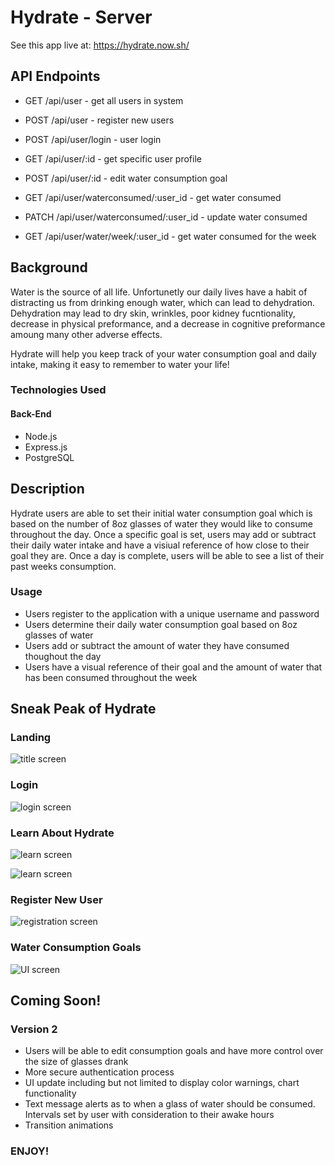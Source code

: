 # Hydrate - Server

See this app live at: https://hydrate.now.sh/

## API Endpoints 

* GET /api/user - get all users in system 
* POST /api/user - register new users

* POST /api/user/login - user login 

* GET /api/user/:id - get specific user profile
* POST /api/user/:id - edit water consumption goal 

* GET /api/user/waterconsumed/:user_id - get water consumed
* PATCH /api/user/waterconsumed/:user_id - update water consumed

* GET /api/user/water/week/:user_id - get water consumed for the week

## Background

Water is the source of all life. Unfortunetly our daily lives have a habit of distracting us from drinking enough water, which can lead to dehydration. Dehydration may lead to dry skin, wrinkles, poor kidney fucntionality, decrease in physical preformance, and a decrease in cognitive preformance amoung many other adverse effects. 

Hydrate will help you keep track of your water consumption goal and daily intake, making it easy to remember to water your life!

### Technologies Used

#### Back-End
* Node.js
* Express.js
* PostgreSQL

## Description 

Hydrate users are able to set their initial water consumption goal which is based on the number of 8oz glasses of water they would like to consume throughout the day. Once a specific goal is set, users may add or subtract their daily water intake and have a visiual reference of how close to their goal they are. Once a day is complete, users will be able to see a list of their past weeks consumption.

### Usage

* Users register to the application with a unique username and password
* Users determine their daily water consumption goal based on 8oz glasses of water
* Users add or subtract the amount of water they have consumed thoughout the day
* Users have a visual reference of their goal and the amount of water that has been consumed throughout the week

## Sneak Peak of Hydrate

### Landing

![title screen](https://lh3.googleusercontent.com/Bf0Mir317gazUeRrNzjMty0sseCvdLYY0f7DL522XCorjMu_hFyA2H462W248L5pDMUutKgofoQUG1MybE_lLCKvYg2C6h2_8MvS5tvNGgGOFVAOT8dnitMVe-XaU7H_HeBEqfXAuBzMp-VMoBbs51Q_WqaQw7suhflnvrV3XYjmn3ji5Q9P4hbGWc9SZfUxXrqEkghEGPNUcNMrDKQlbKndJ2HtkhjoIpaDPBSNoVt7fHS9wkO0Em0s-yjZOMGn62gDIlTt_Go3OgktoA-EJx3TdPMnRVaHT94RWxDtU9QCMOl4vEwjtoLtqHHRS_2CgX6qcYjfDPJrg11aoB4JnTHos0-hgstc70vCCSZw6Oy1Hb6i17erIAVn-hjUebbETqWLYviucQwkEgM2h1LwT4GFool3vNsUzxlcCW9fa2OPeGPHWnk-gzJTyMPlIQj1vsA5erXz-piBfRUmuUsbLGIpPx8j58aHOsSkp303IXQsWvRSA7mJ-D9piOd7_Xy4UtkVqMG9pOrwiYWoUX2sYh9J8ASjImsU_O4FmPZiluRRzSKsIOl5PNBe_oVMPG5GO9Tc1Yxndm0G0rvGXlN3h4qZ41HcT511DJFcspFj-f27jyAV1HGgYy9pKbXBX__VWoS6BLl44UaOQbxDaK1uNqEvOcNXecNfrJvTHZUrY-v0oDNyhhnxQ_RUmQIJSziSNnf1p9fyWSwAKryMvzRcCshRS8vjhJCXM3uHgSMoD5BeHzPn=w349-h698-no)

### Login

![login screen](https://lh3.googleusercontent.com/GNuJUA8MZYTiLdEkKhqfisccQ8k5yowNZJrLGPNRCb6H4q__7NHIOYVtA1eBUsEMe414IhcQeG_OlhTPH5QsJfiltP1RidHvatQTbYkWFkBameDl-5TjGrQhktUKO1AoIUH8NJATUFOeVaQYmCjHk-3mPJHWxu6AZy0iSgvLhqpnvro2MGYZq4pLHkbJF-LoR-XyvOjN1_Kp9gXoCFrGOanYmLEy3cfwNUT9685vDFkfIMmiqGLnM1b0mLuwrYunthojnACIXP8LC6ixtA07TcA49JVjaC7CKr_kvIsgKIoizNcg0iCKjjFuX-VTScyurtGWHJdzBp9nZVHCRVCJAUEDAisSTiRNMT0iosTemMfjcF6LYuBTNLDpUSyw3Fhl7bwyAgfpKDgkTtGnrakLa2yZlaRg4qEz3ufPF-5xIWZ2U-k8KHugHlRRCKB8K-mQTLOFHOapBP3lGVS3TAXGvOjRmJOeJY0g2PXmczWxUjyixYzgRDrXpPFhMcEh1vkuM6sgASeum3NhtO1ST89Pzk2HE7AB_OFDMz1Hm9PlGMB3U1LE9ZiqwqVM0Se_Iise2JSopRz24sXjIFRVK9cWsPzh-SyN5CZSTaynIAzXCvfBcXj--24RGsznpBp51vqXqn7QcKktQC9QMx1rYZEOppCiu9AsVgk3G_KZGqgkjyPlwI5yX7j6QjdHvk6DmrtYM-VTK5TbUe7LgekqguxamiIJuebax4DZEkXa21gdAlp96755=w350-h698-no)

### Learn About Hydrate

![learn screen](https://lh3.googleusercontent.com/Zb_kyFTT_hzkBjiA0n4nnUTF1Wno6XRAMRRManM3tIrkNIFlXsEyNhsZVCnZUXyV7_5txDKrekgvwBPw0MtuNzrVCXm0n6hjZ3QI10C8cZLlPZhtkJn5TxWEXhQBDD39ZwWCUdHS37YtdSs11iTaWxDYb2LYcyt07Plzv_nk5qV_ewKXd5KNty_DQmRwjjQzIHxtgWXJKuJPU6IqxFfydVfglr4si3PRrUgo8wFTfn8vO5LS7FX61h1BgN8MLcbphqZQUQ_iDKsbC_4jMla1K0oRggG0DmfYwJXvCMiavyN8OelSMAtdjLkYUYiJUpyezdMAeni7KKX5RDbGtRF6SokwUjO7z0tR2-bxQm3eKje61zvjrP7R0vlg0Z6pF1eQF2RTtYA01qGWdWKRBA1fgraxRuYlFmY8wdM7_oYmlPZGaf4cVJ2WKwCyAw6GsBgUi9wJmosckM7DV_yoYN-magF-tyA6bBVkF2Ik7aS5VB3JRyDMiuZAFlBHHXTzLyc0mgNORGHy4M8yxNYhSTJce4kwHbTJCCPSQHypTI_MrqybcSyM87yz9VXjMP1E3nbbuSwsaJVJX_AkIHMzO-uoSvKFrUuSMA4-ulD9APBmXtQ7wWiIoZvAN1g2kytw_etoOFs3lz9J_dTB6Lxo4VKU3cskkeKx6eM95mOAZNhkg7Y7SexDCH5UNzHtO5_iIl_MsdnqPWYP4L9AgXDHWSn-NR0mGP2Eirb5qiKB0dRez0JeOe2i=w352-h698-no)

![learn screen](https://lh3.googleusercontent.com/0pDtI1ob1IMYlcM07xYor-6nk2VEvc6Sphn1WZ5ASG9NEq5NJmzvw1Gri5IEdE6kbgAgR3jgbTBLRoCN4eAGJ7OTFTGcSPyIxJcnzoMOHU-m_iEoIjhfE4dFM3Zih2g--iVY2QxG0ysNJKC8TPYQJQiN5ANBqb7Py8PTc8drVAXCPMLu8iC_xioR1Mqbp9MXm9YNTsLXZ3Hmk_v9QFEh9xJLlwqljOmpv4LxTxqzN0cqrrrqEWtsk0mDNUbFFtF8NSdwTJ_pgX6XHkoeFmahAOT3orca92-giXGResy1Etb1BWgZS4zhFl9UK5E0-OkISvhEL04kq6qoZOpdleHiDUvz5i2AvAIa1oPgkBtrJZqUh4FRtyTWx26dU60UnjCXD_09T9C1xXgrsJz8iAbEL-Zxv2pkDvDwsxgD8Whk3c-SINDMgNlu87jDCcP9t-7D-65JMSK4umfbQQ1tKdzQ5F0dhroIFmVs-1RRfRc-Dfb7pgMwv4sJQOTGW4-TDZaipMyeFEQGkT9NmTc-Ok1vyr8KWQ83buD0_newfoi89edonQwl-sQ9cfcv-2aURIX0Ve6kb1lGdjHrXUieaUzhWkOdRLTWEecplWpjClG3ewmp-tTzYiyKX7gIYieXuoO6-us_kcpLHJBxU1Uvt7FFnUHaqrHmZka7dBRRn8o7T2W-ICq3PVl-Ue5eA3pk6cmv5YKfViPfL422JTYoapFPTU3Nd7wfXcXn-5lZcc4tXGZZ6Z33=w351-h698-no)

### Register New User

![registration screen](https://lh3.googleusercontent.com/T2DkLi6-fyFr4fnmozrFoQWgkWAqZJPbK3tPltBZnaZqlvn72DC4BsRMMFvgsgQmw94ijtPzINPnd8kaVw_-PpVsw8ocjOYzg0TKTwF_H3lgTgr8et0pQhpD4vyJKLHCK19PcLl5pFeJ0PLzC-XJ4y1ZWbBhJpgmlAKTZ4qbqj-nzBC3-lHUUjimVQPZxD_UGmt1_XMDjTaQFoLu_8b2JNHkGFHtXRJcv3czRyPM4ch1UtI0Gq_9x2pWU-UWjNzp1dIBBtP1K7h4IKOz9n-NLOXLOi4cLXxu1PLAliQSHSwIcsz9YstXWcC7_8r8YDyOOSKTctV-_RciOGMf4lwI_huw09xnZDlsEgR5KUC4CYSx4iKP5OIQ50m7JlpGoxJhjlcyOvMj1WRlhWXdlZfikQqmbkjDf8bMCUpZrFBkvZY11oq2D6BgVzAhR1NE4FZkgGspemWzlP8l8EHjAHil3sfxlAgOID7exSqeIv8eYkSntgVUoblYRFaZX2CgWp_OelDge55hTf0FUwTkilHIAG9BrSnlMqhXOXPEruAW6QdhhNc0f8a0eq8NtYyda712U0TGKYh9NpAiakFtPexk2MIu4lsilwQx8CK2FBOy2MGWRuF1bhy3PAvYGZ6b14OqXEUPoj0u9XapNBEzLH3GxH_ytS4v_tBilhGy1y7ZVKHEJGzNTTl4yys_h17U3oSh0e1k-FHBS_4a7kHTRt75miKQwuo--nIDvhdkqGYGAl59OwkU=w350-h698-no)

### Water Consumption Goals

![UI screen](https://lh3.googleusercontent.com/ETjIxINJiSTp7r-XY6hUGPwLooR5A5cY9qYJpZ68VuAbw4eSbQJOt2peWOyN_YjfSkN7MOCPWDqgnTjf5JWyaA1G-0eGfwU-AxP4Ks9ae837ApvetoCpXyEiOi6NoUAKguL_-HNsWsxS_e5-jyuNE646Km7EiNaN3x7HI11MQQH2-iKpxLJWI0b8b9NPierdzaOXd2D9-y3Dv5Zft3Z8JA_C6sTafGK-vBCOw6N5cNyIm5mzNqb2UC-wOZcKYO_W38SWXKgoBWq6rHMfo4aDATkf4fiySFrQbsfvFXl6HGTvTF2bJdK7tIHbJ66fZMLnTuM203LGTCNNwJ6bHYf7-gG0hP3t0LV05ezDXhh_zwoipBfmFgt9oG8TwZkZhOOeL93r4eYkm3ht5jQJir93VUYFx-d_Bg85KmwV3qSCSQpcjt7DC7KLc5y_hn1SKaLhK8AqBP18WiP-P3axt5k_EwVbaVeaj8jJ0P1PeViBwL1tEoO3f9CL1I_IO-e13NoD_p_hL51JQkykDDLlf7jY-4S2EfNIFfXC62WEh7tWR1qFCTvIQCSH4j-B53CUxneYm6nQZMbMb3h7EAylxyCe7mQNeq9LO9co6typVDzmUF_wjY3OkidWUACK1-E05LUxSKRz3OWITlfQzfePyZAMdIxiWS0I_9_6QTevWj3XPe5YNrAFlwW1g8PYQhS3tZaD2wglKmCHxAhpF2Ka_9WBpHL8Ym_bmcKFwq7DEwwGx9HuDucp=w349-h698-no)

## Coming Soon!

### Version 2

* Users will be able to edit consumption goals and have more control over the size of glasses drank
* More secure authentication process
* UI update including but not limited to display color warnings, chart functionality
* Text message alerts as to when a glass of water should be consumed. Intervals set by user with consideration to their awake hours
* Transition animations

### ENJOY!